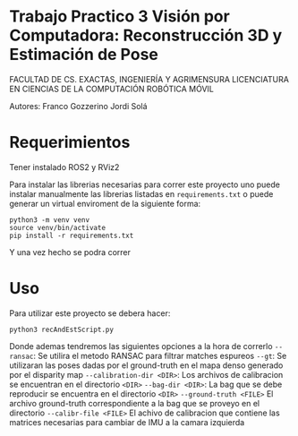 # Trabajo Practico 3 Visión por Computadora: Reconstrucción 3D y Estimación de Pose
FACULTAD DE CS. EXACTAS, INGENIERÍA Y AGRIMENSURA
LICENCIATURA EN CIENCIAS DE LA COMPUTACIÓN
ROBÓTICA MÓVIL

Autores: 
Franco Gozzerino
Jordi Solá

# Requerimientos
Tener instalado ROS2 y RViz2

Para instalar las librerias necesarias para correr este proyecto uno puede instalar manualmente las librerias listadas en `requirements.txt` o puede generar un virtual enviroment de la siguiente forma:

```
python3 -m venv venv
source venv/bin/activate
pip install -r requirements.txt
```
Y una vez hecho se podra correr

# Uso
Para utilizar este proyecto se debera hacer:
```
python3 recAndEstScript.py
```
Donde ademas tendremos las siguientes opciones a la hora de correrlo
    `--ransac`: Se utilira el metodo RANSAC para filtrar matches espureos
    `--gt`: Se utilizaran las poses dadas por el ground-truth en el mapa denso generado por el disparity map
    `--calibration-dir <DIR>`: Los archivos de calibracion se encuentran en el directorio `<DIR>`
    `--bag-dir <DIR>`: La bag que se debe reproducir se encuentra en el directorio `<DIR>`
    `--ground-truth <FILE>` El archivo ground-truth correspondiente a la bag que se proveyo en el directorio
    `--calibr-file <FILE>` El achivo de calibracion que contiene las matrices necesarias para cambiar de IMU a la camara izquierda